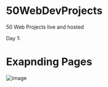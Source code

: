 # 50WebDevProjects
50 Web Projects live and hosted


Day 1:
# Exapnding Pages
![image](https://user-images.githubusercontent.com/76419649/223363270-4fc46b18-199c-4453-bde4-054e30c0f60e.png)


